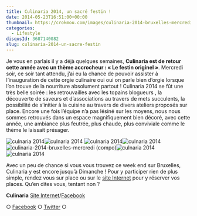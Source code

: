 ```yaml
---
title: Culinaria 2014, un sacré festin !
date: 2014-05-23T16:51:00+00:00
thumbnail: https://crokmou.com/images/culinaria-2014-bruxelles-mercredi.jpg
categories:
  - Lifestyle
disqusId: 3687140082
slug: culinaria-2014-un-sacre-festin
---
```


Je vous en parlais il y a déjà quelques semaines, **Culinaria est de retour cette année avec un thème accrocheur : « Le festin originel »**. Mercredi soir, ce soir tant attendu, j’ai eu la chance de pouvoir assister à l’inauguration de cette orgie culinaire oui oui on parle bien d’orgie lorsque l’on trouve de la nourriture absolument partout ! Culinaria 2014 se fût une très belle soirée : les retrouvailles avec les topains blogueurs , la découverte de saveurs et d’associations au travers de mets succulents, la possibilité de s’initier à la cuisine au travers de divers ateliers proposés sur place. Encore une fois l’équipe n’a pas lésiné sur les moyens, nous nous sommes retrouvés dans un espace magnifiquement bien décoré, avec cette année, une ambiance plus feutrée, plus chaude, plus conviviale comme le thème le laissait présager.

![culnaria 2014](https://crokmou.com/images/culinaria-2014-bruxelles-mercredi-12_gj9u0s.jpg)![culnaria 2014](https://crokmou.com/images/culinaria-2014-bruxelles-mercredi-1_lepllg.jpg) ![culnaria 2014](https://crokmou.com/images/culinaria-2014-bruxelles-mercredi-3_ierey7.jpg)![culnaria 2014](https://crokmou.com/images/culinaria-2014-bruxelles-mercredi-10_xrrtlp.jpg)![culinaria-2014-bruxelles-mercredi (compo)](https://crokmou.com/images/culinaria-2014-bruxelles-mercredi-compo_tosb2g.jpg)![culnaria 2014](https://crokmou.com/images/culinaria-2014-bruxelles-mercredi-4_j0sewo.jpg)![culnaria 2014](https://crokmou.com/images/culinaria-2014-bruxelles-mercredi-14_jf9ejh.jpg)

Avec un peu de chance si vous vous trouvez ce week end sur Bruxelles, Culinaria y est encore jusqu’à Dimanche ! Pour y participer rien de plus simple, rendez vous sur place ou sur le [site Internet](http://www.culinariasquare.com/) pour y réserver vos places. Qu’en dites vous, tentant non ?

**Culinaria**
[Site Internet](http://www.culinariasquare.com/)/[Facebook](https://www.facebook.com/culinariabelgium)

○ [Facebook](https://www.facebook.com/crokmou.blog) ○ [Twitter](https://twitter.com/Crokmou) ○